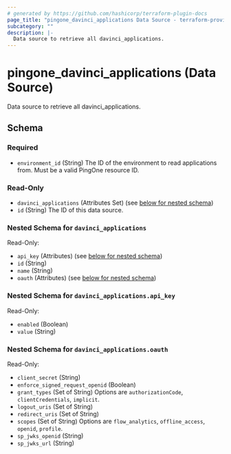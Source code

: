 ```yaml
---
# generated by https://github.com/hashicorp/terraform-plugin-docs
page_title: "pingone_davinci_applications Data Source - terraform-provider-pingone"
subcategory: ""
description: |-
  Data source to retrieve all davinci_applications.
---
```


# pingone_davinci_applications (Data Source)

Data source to retrieve all davinci_applications.



<!-- schema generated by tfplugindocs -->
## Schema

### Required

- `environment_id` (String) The ID of the environment to read applications from. Must be a valid PingOne resource ID.

### Read-Only

- `davinci_applications` (Attributes Set) (see [below for nested schema](#nestedatt--davinci_applications))
- `id` (String) The ID of this data source.

<a id="nestedatt--davinci_applications"></a>
### Nested Schema for `davinci_applications`

Read-Only:

- `api_key` (Attributes) (see [below for nested schema](#nestedatt--davinci_applications--api_key))
- `id` (String)
- `name` (String)
- `oauth` (Attributes) (see [below for nested schema](#nestedatt--davinci_applications--oauth))

<a id="nestedatt--davinci_applications--api_key"></a>
### Nested Schema for `davinci_applications.api_key`

Read-Only:

- `enabled` (Boolean)
- `value` (String)


<a id="nestedatt--davinci_applications--oauth"></a>
### Nested Schema for `davinci_applications.oauth`

Read-Only:

- `client_secret` (String)
- `enforce_signed_request_openid` (Boolean)
- `grant_types` (Set of String) Options are `authorizationCode`, `clientCredentials`, `implicit`.
- `logout_uris` (Set of String)
- `redirect_uris` (Set of String)
- `scopes` (Set of String) Options are `flow_analytics`, `offline_access`, `openid`, `profile`.
- `sp_jwks_openid` (String)
- `sp_jwks_url` (String)
